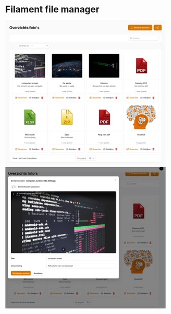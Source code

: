 # Filament file manager

![file management](./images/screenshot-1.webp)
![image edit](./images/screenshot-2.webp)
